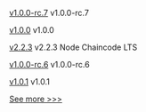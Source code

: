 
[v1.0.0-rc.7](https://github.com/hyperledger/firefly/releases/tag/v1.0.0-rc.7) v1.0.0-rc.7

[v1.0.0](https://github.com/hyperledger/firefly-ui/releases/tag/v1.0.0) v1.0.0

[v2.2.3](https://github.com/hyperledger/fabric-chaincode-node/releases/tag/v2.2.3) v2.2.3 Node Chaincode LTS

[v1.0.0-rc.6](https://github.com/hyperledger/firefly/releases/tag/v1.0.0-rc.6) v1.0.0-rc.6

[v1.0.1](https://github.com/hyperledger/firefly-tokens-erc1155/releases/tag/v1.0.1) v1.0.1


[See more >>>](https://start-here.hyperledger.org/releases)
